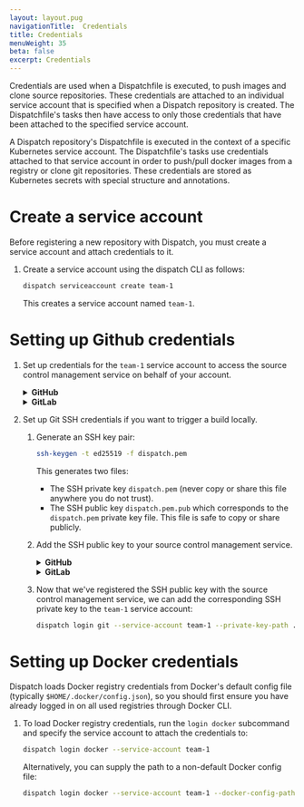 ```yaml
---
layout: layout.pug
navigationTitle:  Credentials
title: Credentials
menuWeight: 35
beta: false
excerpt: Credentials
---
```

Credentials are used when a Dispatchfile is executed, to push images and
clone source repositories. These credentials are attached to an individual service account that is specified when a Dispatch repository is created. The Dispatchfile's tasks then
have access to only those credentials that have been attached to the specified
service account.

A Dispatch repository's Dispatchfile is executed in the context of a specific
Kubernetes service account. The Dispatchfile's tasks use credentials attached to
that service account in order to push/pull docker images from a registry or
clone git repositories. These credentials are stored as Kubernetes secrets with
special structure and annotations.

# Create a service account

Before registering a new repository with Dispatch, you must create a service
account and attach credentials to it.

1. Create a service account using the dispatch CLI as follows:

   ```bash
   dispatch serviceaccount create team-1
   ```

   This creates a service account named `team-1`.

# Setting up Github credentials
1. Set up credentials for the `team-1` service account to access the source control management
   service on behalf of your account.

   <details>
   <summary><b>GitHub</b></summary>

   Create a [Personal Access Token](https://github.com/settings/tokens) for your
   GitHub account. You must specify the following permissions:

   * FULL access to `admin:repo_hook`: used to register webhooks to report events
     to the Dispatch build server.
   * FULL access to `repo`: used to pull and/or push source code whether public or private,
     report build status to your commits, etc.

   After creating the token, remember the secret value. Replace `$YOURGITHUBTOKEN`
   with your token secret value in the following command:

   ```bash
   dispatch login github --service-account team-1 --user $YOURGITHUBUSERNAME --token $YOURGITHUBTOKEN
   ```

   </details>

   <details>
   <summary><b>GitLab</b></summary>

   1. If your GitLab account is not protected by [two-factor authentication](https://gitlab.com/profile/two_factor_auth),
      you can instead run the following command to generate a token for the `team-1` service account
      automatically:
      ```bash
      dispatch login gitlab --service-account team-1 --user $YOURGITLABUSERNAME --password $YOURGITLABPASSWORD
      ```

   1. Otherwise, you must create a [Personal Access Token](https://gitlab.com/profile/personal_access_tokens)
      for your GitLab account. The token should have the following scopes:

      * `api`: used to register webhooks to report events to the Dispatch build server and report
        build status to your commits, etc.
      * `write_repository`: used to pull and/or push source code whether public or private.

      After creating the token, remember the secret value. Replace `$YOURGITLABTOKEN`
      with token secret value in the following command:

      ```bash
      dispatch login gitlab --service-account team-1 --user $YOURGITLABUSERNAME --token $YOURGITLABTOKEN
      ```

   </details>

1. Set up Git SSH credentials if you want to trigger a build locally.

   1. Generate an SSH key pair:

      ```bash
      ssh-keygen -t ed25519 -f dispatch.pem
      ```

      This generates two files:

      * The SSH private key `dispatch.pem` (never copy or share this file anywhere you
        do not trust).
      * The SSH public key `dispatch.pem.pub` which corresponds to the `dispatch.pem`
        private key file. This file is safe to copy or share publicly.

   1. Add the SSH public key to your source control management service.

      <details>
      <summary><b>GitHub</b></summary>

      1. Visit https://github.com/settings/keys
      1. Click "New SSH key".
      1. Give the key an appropriate title like "Dispatch test 1".
      1. Run `cat ./dispatch.pem.pub` in your terminal, copy the output, and paste it in the "Key" text box on the page.
      1. Click "Add SSH key".

      </details>

      <details>
      <summary><b>GitLab</b></summary>

      1. Visit https://gitlab.com/profile/keys
      1. Run `cat ./dispatch.pem.pub` in your terminal, copy the output, and paste it in the "Key" text box on the page.
      1. Give the key an appropriate title like "Dispatch test 1".
      1. Click "Add key".

      </details>

   1. Now that we've registered the SSH public key with the source control management service, we
      can add the corresponding SSH private key to the `team-1` service account:

      ```bash
      dispatch login git --service-account team-1 --private-key-path ./dispatch.pem
      ```

# Setting up Docker credentials
Dispatch loads Docker registry credentials from Docker's default config file (typically `$HOME/.docker/config.json`), so you should first ensure you have already logged in on all used registries through Docker CLI. 

1. To load Docker registry credentials, run the `login docker` subcommand and specify the service account to attach the credentials to:

    ```bash
    dispatch login docker --service-account team-1
    ```

    Alternatively, you can supply the path to a non-default Docker config file:

    ```bash
    dispatch login docker --service-account team-1 --docker-config-path /path/to/config.json
    ```

